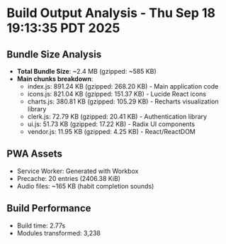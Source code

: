 # Build Output Analysis - Thu Sep 18 19:13:35 PDT 2025

## Bundle Size Analysis

- **Total Bundle Size**: ~2.4 MB (gzipped: ~585 KB)
- **Main chunks breakdown**:
  - index.js: 891.24 KB (gzipped: 268.20 KB) - Main application code
  - icons.js: 821.04 KB (gzipped: 151.37 KB) - Lucide React icons
  - charts.js: 380.81 KB (gzipped: 105.29 KB) - Recharts visualization library
  - clerk.js: 72.79 KB (gzipped: 20.41 KB) - Authentication library
  - ui.js: 51.73 KB (gzipped: 17.22 KB) - Radix UI components
  - vendor.js: 11.95 KB (gzipped: 4.25 KB) - React/ReactDOM

## PWA Assets

- Service Worker: Generated with Workbox
- Precache: 20 entries (2406.38 KiB)
- Audio files: ~165 KB (habit completion sounds)

## Build Performance

- Build time: 2.77s
- Modules transformed: 3,238
